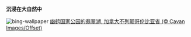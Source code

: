 
**沉浸在大自然中**

![bing-wallpaper](https://www.bing.com/th?id=OHR.EmeraldYoho_ZH-CN4524610330_1920x1080.jpg)
[幽鹤国家公园的翡翠湖, 加拿大不列颠哥伦比亚省 (© Cavan Images/Offset)](https://www.bing.com/search?q=%E5%B9%BD%E9%B9%A4%E5%9B%BD%E5%AE%B6%E5%85%AC%E5%9B%AD&amp;form=hpcapt&amp;mkt=zh-cn)
  
